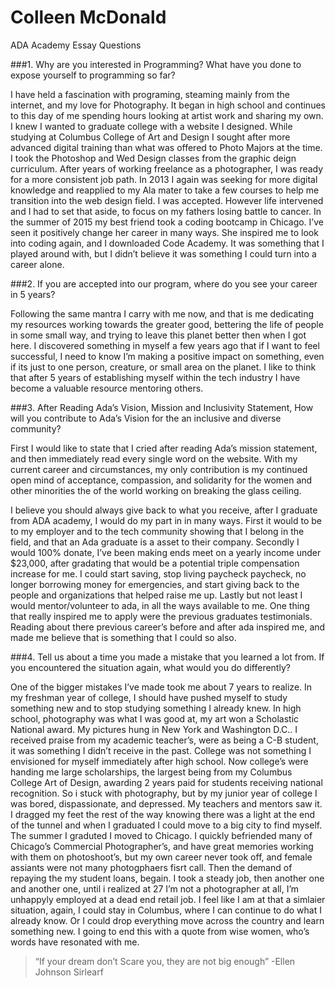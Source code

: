 # Colleen McDonald
ADA Academy Essay Questions
 
 
 
###1. Why are you interested in Programming? What have you done to expose yourself to programming so far?  

  I have held a fascination with programing, steaming mainly from the internet, and my love for Photography. 
It began in high school and continues to this day of me spending hours looking at artist work and sharing my own. 
I knew I wanted to graduate college with a website I designed. While studying at Columbus College of Art and Design 
I sought after more advanced digital training than what was offered to Photo Majors at the time. I took the Photoshop 
and Wed Design classes from the graphic deign curriculum. After years of working freelance as a photographer, I was ready 
for a more consistent job path. In 2013  I again was seeking for more digital knowledge and reapplied to my Ala mater to 
take a few courses to help me transition into the web design field. I was accepted. However life intervened  and I had to 
set that aside, to focus on my fathers losing battle to cancer. In the summer of 2015 my best friend took a coding bootcamp 
in Chicago. I’ve seen it positively change her career in many ways. She inspired me to look into coding again, and I 
downloaded Code Academy. It was something that I played around with, but I didn’t believe it was something I could turn 
into a career alone.



###2. If you are accepted into our program, where do you see your career in 5 years?

Following the same mantra I carry with me now, and that is me dedicating my resources working towards the greater good, bettering the life of people in some small way, and trying to leave this planet better then when I got here. I discovered something in myself a few years ago that if I want to feel successful, I need to know I’m making a positive impact on something, even if its just to one person, creature, or small area on the planet. I like to think that after 5 years of establishing myself within the tech industry I have become a valuable resource mentoring others.


###3. After Reading Ada’s Vision, Mission and Inclusivity Statement, How will you contribute to Ada’s Vision for the an inclusive and diverse community?

First I would like to state that I cried after reading Ada’s mission statement, and then immediately read every single word 
on the website. With my current career and circumstances, my only contribution is my continued open mind of acceptance, 
compassion, and solidarity for the women and other minorities the of the world working on breaking the glass ceiling.

I believe you should always give back to what you receive, after I  graduate from ADA academy, I would do my part in in 
many ways. First it would to be to my employer and to the tech community showing that I belong in the field, and that an 
Ada graduate is a asset to their company. Secondly I would 100% donate, I’ve been making ends meet on a yearly income under 
$23,000, after gradating that would be a potential triple compensation increase for me. I could start saving, stop living 
paycheck paycheck, no longer borrowing money for emergencies, and start giving back to the people and organizations that 
helped raise me up. Lastly but not least I would mentor/volunteer to ada, in all the ways available to me. One thing that 
really inspired me to apply were the previous graduates testimonials. Reading about there previous career’s before and 
after ada inspired me, and made me believe that is something that I could so also. 

###4. Tell us about a time you made a mistake that you learned a lot from. If you encountered the situation again, what would you do differently?

One of the bigger mistakes I’ve made took me about 7 years to realize. In my freshman year of college, I should have pushed myself to study something new and to stop studying something I already knew. In high school, photography was what I was good at, my art won a Scholastic National award. My pictures hung in New York and Washington D.C.. I received praise from my academic teacher’s,  were as being a C-B student,  it was something I didn’t receive in the past. College was not something I envisioned for myself immediately after high school. Now college’s were handing me large scholarships, the largest being from my Columbus College Art of Design, awarding 2 years paid for students receiving national recognition. So i stuck with photography, but by my junior year of college I was bored, dispassionate, and depressed. My teachers and mentors saw it. I dragged my feet the rest of the way knowing there was a light at the end of the tunnel and when I graduated I could move to a big city to find myself. The summer I graduted I moved to Chicago. I quickly befriended many of Chicago’s Commercial Photographer’s, and have great memories working with them on photoshoot’s, but my own career never took off, and female assiants were not many photogphaers fisrt call. Then the demand of repaying the my student loans, begain. I took a steady job, then another one and another one, until i realized at 27 I’m not a photographer at all, I’m unhappyly employed at a dead end retail job.
	I feel like I am at that a simlaier situation, again, I could stay in Columbus, where I can continue to do what I already know. Or I could drop everything move across the country and learn something new. I going to end this with a quote from wise women, who’s words have resonated with me.



>“If your dream don’t Scare you, they are not big enough” 
>-Ellen Johnson Sirlearf


